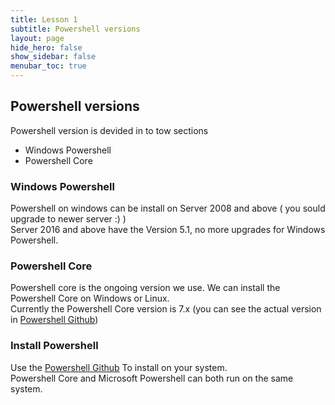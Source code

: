 ```yaml
---
title: Lesson 1
subtitle: Powershell versions
layout: page
hide_hero: false
show_sidebar: false
menubar_toc: true
---
```

## Powershell versions
Powershell version is devided in to tow sections
* Windows Powershell
* Powershell Core

### Windows Powershell
Powershell on windows can be install on Server 2008 and above ( you sould upgrade to newer server :) )\
Server 2016 and above have the Version 5.1, no more upgrades for Windows Powershell.

### Powershell Core
Powershell core is the ongoing version we use.
We can install the Powershell Core on Windows or Linux.\
Currently the Powershell Core version is 7.x (you can see the actual version in [Powershell Github](https://github.com/PowerShell/PowerShell))

### Install Powershell
Use the [Powershell Github](https://github.com/PowerShell/PowerShell) To install on your system.\
Powershell Core and Microsoft Powershell can both run on the same system.
